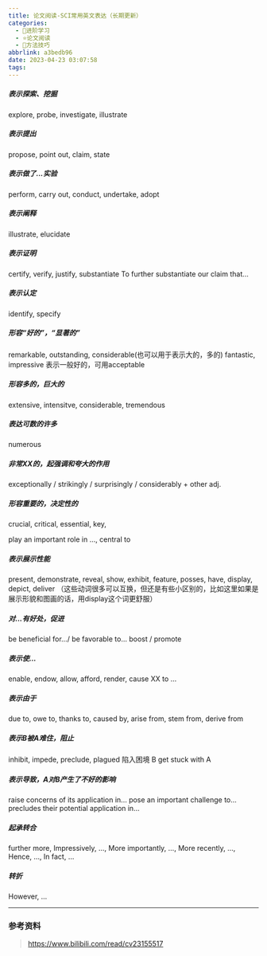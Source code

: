 ```yaml
---
title: 论文阅读-SCI常用英文表达（长期更新）
categories:
  - 🌙进阶学习
  - ⭐论文阅读
  - 💫方法技巧
abbrlink: a3bedb96
date: 2023-04-23 03:07:58
tags:
---
```


##### 表示探索、挖掘
explore, probe, investigate, illustrate

##### 表示提出

propose, point out, claim, state

##### 表示做了...实验

perform, carry out, conduct, undertake, adopt

<!--more-->

##### 表示阐释

illustrate, elucidate

##### 表示证明

certify, verify, justify, substantiate
To further substantiate our claim that…

##### 表示认定

identify, specify

##### 形容“好的”，“显著的”

remarkable, outstanding, considerable(也可以用于表示大的，多的)
fantastic, impressive
表示一般好的，可用acceptable

##### 形容多的，巨大的

extensive, intensitve, considerable, tremendous

##### 表达可数的许多

numerous

##### 非常XX的，起强调和夸大的作用

exceptionally / strikingly / surprisingly / considerably + other adj.

##### 形容重要的，决定性的

crucial, critical, essential, key,

play an important role in …, central to

##### 表示展示性能

present, demonstrate, reveal, show, exhibit, feature, posses, have, display, depict, deliver
（这些动词很多可以互换，但还是有些小区别的，比如这里如果是展示形貌和图画的话，用display这个词更舒服）

##### 对...有好处，促进

be beneficial for.../ be favorable to...
boost / promote

##### 表示使...

enable, endow, allow, afford, render, cause XX to …

##### 表示由于

due to, owe to, thanks to, caused by, arise from, stem from, derive from

##### 表示B被A难住，阻止

inhibit, impede, preclude, plagued
陷入困境 B get stuck with A

##### 表示导致，A对B产生了不好的影响

raise concerns of its application in...
pose an important challenge to...
precludes their potential application in...

##### 起承转合

further more, Impressively, …, More importantly, …, More recently, …, Hence, …, In fact, … 

##### 转折

However, ...

***

### 参考资料

> <https://www.bilibili.com/read/cv23155517>

